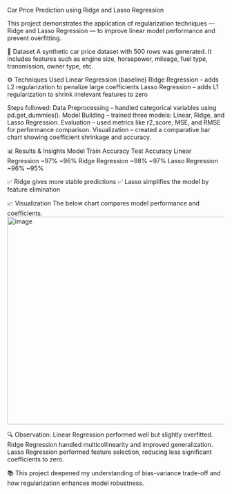 Car Price Prediction using Ridge and Lasso Regression

This project demonstrates the application of regularization techniques — Ridge and Lasso Regression — to improve linear model performance and prevent overfitting.

🚗 Dataset
A synthetic car price dataset with 500 rows was generated.
It includes features such as engine size, horsepower, mileage, fuel type, transmission, owner type, etc.

⚙️ Techniques Used
Linear Regression (baseline)
Ridge Regression – adds L2 regularization to penalize large coefficients
Lasso Regression – adds L1 regularization to shrink irrelevant features to zero

Steps followed:
Data Preprocessing – handled categorical variables using pd.get_dummies().
Model Building – trained three models: Linear, Ridge, and Lasso Regression.
Evaluation – used metrics like r2_score, MSE, and RMSE for performance comparison.
Visualization – created a comparative bar chart showing coefficient shrinkage and accuracy.

📊 Results & Insights
Model	                Train Accuracy	Test Accuracy
Linear Regression	      ~97%	            ~96%
Ridge Regression	      ~98%	            ~97%
Lasso Regression	      ~96%	            ~95%

✅ Ridge gives more stable predictions
✅ Lasso simplifies the model by feature elimination

📈 Visualization
The below chart compares model performance and coefficients.
<img width="695" height="480" alt="image" src="https://github.com/user-attachments/assets/8de96b16-f05e-4b50-8992-de58ce82fc04" />

🔍 Observation:
Linear Regression performed well but slightly overfitted.
Ridge Regression handled multicollinearity and improved generalization.
Lasso Regression performed feature selection, reducing less significant coefficients to zero.

📚 This project deepened my understanding of bias-variance trade-off and how regularization enhances model robustness.
